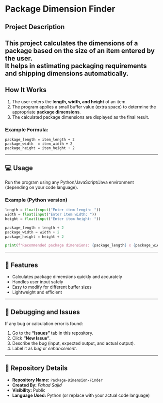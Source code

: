 # Package Dimension Finder

##  Project Description
This project calculates the **dimensions of a package** based on the size of an item entered by the user.  
It helps in estimating packaging requirements and shipping dimensions automatically.
---

## How It Works
1. The user enters the **length, width, and height** of an item.  
2. The program applies a small buffer value (extra space) to determine the appropriate **package dimensions**.  
3. The calculated package dimensions are displayed as the final result.

### Example Formula:
```
package_length = item_length + 2
package_width  = item_width + 2
package_height = item_height + 2
```

---

## 💻 Usage
Run the program using any Python/JavaScript/Java environment (depending on your code language).  

### Example (Python version)
```python
length = float(input("Enter item length: "))
width = float(input("Enter item width: "))
height = float(input("Enter item height: "))

package_length = length + 2
package_width = width + 2
package_height = height + 2

print(f"Recommended package dimensions: {package_length} x {package_width} x {package_height}")
```

---

## 🧩 Features
- Calculates package dimensions quickly and accurately  
- Handles user input safely  
- Easy to modify for different buffer sizes  
- Lightweight and efficient  

---

## 🧠 Debugging and Issues
If any bug or calculation error is found:
1. Go to the **“Issues”** tab in this repository.  
2. Click **“New Issue”**.  
3. Describe the bug (input, expected output, and actual output).  
4. Label it as *bug* or *enhancement*.

---

## 📁 Repository Details
- **Repository Name:** `Package-Dimension-Finder`  
- **Created By:** *Fahad Sajid*  
- **Visibility:** Public  
- **Language Used:** Python (or replace with your actual code language)
